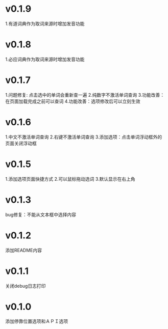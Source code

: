 
# v0.1.9
1.有道词典作为取词来源时增加发音功能
# v0.1.8
1.必应词典作为取词来源时增加发音功能
# v0.1.7
1.问题修复: 点击选中的单词会重新查一遍
2.纯数字不激活单词查询
3.功能改善：在页面加载完成之前可以查词
4.功能改善：选项修改后可以立刻生效
# v0.1.6
1.中文不激活单词查询 
2.右键不激活单词查询
3.添加选项：点击单词浮动框外的页面关闭浮动框
# v0.1.5
1.添加选项页面快捷方式 
2.可以鼠标拖动选词 
3.默认显示在右上角

# v0.1.3
bug修复：不能从文本框中选择内容

# v0.1.2
添加README内容

# v0.1.1
关闭debug日志打印

# v0.1.0
添加停靠位置选项和ＡＰＩ选项

